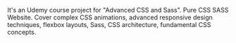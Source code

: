It's an Udemy course project for "Advanced CSS and Sass".
Pure CSS SASS Website. 
Cover complex CSS animations, advanced responsive design techniques, flexbox layouts, Sass, CSS architecture, fundamental CSS concepts.
